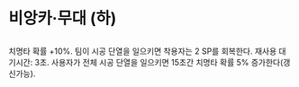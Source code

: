 # 비앙카·무대 (하)

##

치명타 확률 +10%. 팀이 시공 단열을 일으키면 착용자는 2 SP를 회복한다. 재사용 대기시간: 3초. 사용자가 전체 시공 단열을 일으키면 15초간 치명타 확률 5% 증가한다(갱신가능).

